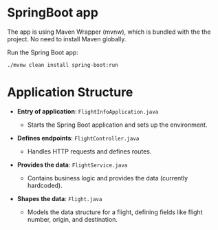 # SpringBoot app

The app is using Maven Wrapper (mvnw), which is bundled with the the project. No need to install Maven globally. 

Run the Spring Boot app: 
```
./mvnw clean install spring-boot:run
```

# Application Structure

- **Entry of application**: `FlightInfoApplication.java`
  - Starts the Spring Boot application and sets up the environment.
  
- **Defines endpoints**: `FlightController.java`
  - Handles HTTP requests and defines routes.

- **Provides the data**: `FlightService.java`
  - Contains business logic and provides the data (currently hardcoded).

- **Shapes the data**: `Flight.java`
  - Models the data structure for a flight, defining fields like flight number, origin, and destination.
